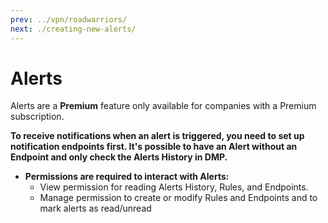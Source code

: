 ```yaml
---
prev: ../vpn/roadwarriors/
next: ./creating-new-alerts/
---
```


# Alerts

Alerts are a **Premium** feature only available for companies with a Premium subscription.

**To receive notifications when an alert is triggered, you need to set up notification endpoints first. It's possible to have an Alert without an Endpoint and only check the Alerts History in DMP.**

- **Permissions are required to interact with Alerts:**
  - View permission for reading Alerts History, Rules, and Endpoints.
  - Manage permission to create or modify Rules and Endpoints and to mark alerts as read/unread
